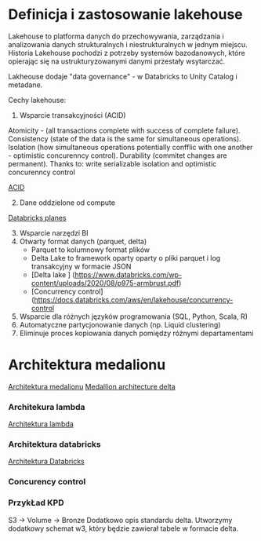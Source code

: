 # Definicja i zastosowanie lakehouse

Lakehouse to platforma danych do przechowywania, zarządzania i analizowania danych strukturalnych i niestrukturalnych w jednym miejscu.
Historia Lakehouse pochodzi z potrzeby systemów bazodanowych, które opierając się na ustrukturyzowanymi danymi
przestały wsytarczać. 

Lakheouse dodaje "data governance" - w Databricks to Unity Catalog i metadane.

Cechy lakehouse:
1. Wsparcie transakcyjności (ACID)

Atomicity - (all transactions complete with success of complete failure). 
Consistency (state of the data is the same for simultaneous operations). 
Isolation (how simultaneous operations potentially confflic with one another - optimistic concurenncy control). 
Durability (commitet changes are permanent). Thanks to: write serializable isolation and optimistic concurenncy control

[ACID](https://docs.databricks.com/aws/en/lakehouse/acid#:~:text=Databricks%20uses%20Delta%20Lake%20by%20default%20for%20all,that%20all%20transactions%20either%20succeed%20or%20fail%20completely.)

2. Dane oddzielone od compute

[Databricks planes](https://docs.databricks.com/aws/en/getting-started/overview)

3. Wsparcie narzędzi BI
4. Otwarty format danych (parquet, delta)
   - Parquet to kolumnowy format plików
   - Delta Lake to framework oparty oparty o pliki parquet i log transakcyjny w formacie JSON
   - [Delta lake ] (https://www.databricks.com/wp-content/uploads/2020/08/p975-armbrust.pdf)
   - [Concurrency control](https://docs.databricks.com/aws/en/lakehouse/concurrency-control
5. Wsparcie dla różnych języków programowania (SQL, Python, Scala, R)
5. Automatyczne partycjonowanie danych (np. Liquid clustering)
5. Eliminuje proces kopiowania danych pomiędzy różnymi departamentami



# Architektura medalionu

[Architektura medalionu](https://www.databricks.com/glossary/medallion-architecture)
[Medallion architecture delta](https://delta.io/blog/delta-lake-medallion-architecture/#:~:text=Delta%20Lake%20is%20a%20great%20open%20table%20format,how%20to%20build%20a%20Medallion%20architecture%20like%20this%3A)


### Architekura lambda
[Architektura lambda](https://www.databricks.com/glossary/lambda-architecture)

### Architektura databricks
[Architektura Databricks](https://docs.databricks.com/aws/en/lakehouse-architecture/reference)


### Concurency control


### PrzykŁad KPD
S3 -> Volume -> Bronze
Dodatkowo opis standardu delta.
Utworzymy dodatkowy schemat w3, który będzie zawierał tabele w formacie delta.
